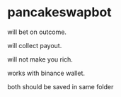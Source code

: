 # pancakeswapbot
will bet on outcome.

will collect payout. 

will not make you rich.

works with binance wallet.

both should be saved in same folder 

